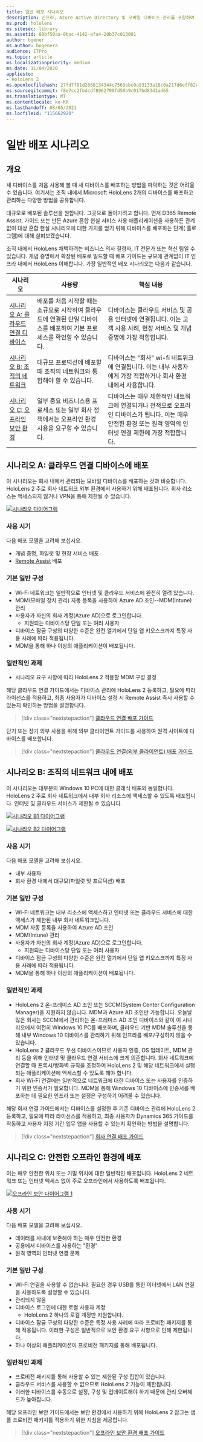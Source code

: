 ```yaml
---
title: 일반 배포 시나리오
description: 인프라, Azure Active Directory 및 모바일 디바이스 관리를 포함하여 엔터프라이즈 환경에서 HoloLens 배포하고 관리하는 방법에 대해 자세히 알아봅니다.
ms.prod: hololens
ms.sitesec: library
ms.assetid: 88bf50aa-0bac-4142-afa4-20b37c013001
author: bgener
ms.author: bogenera
audience: ITPro
ms.topic: article
ms.localizationpriority: medium
ms.date: 11/04/2020
appliesto:
- HoloLens 2
ms.openlocfilehash: 27fd7f81d2868134344c7563ebc0a93133a18c0a217d6eff820b5f322e9271a7
ms.sourcegitcommit: f8e7cc2fbdcdf8962700fd50b9c017bd83d1ad65
ms.translationtype: MT
ms.contentlocale: ko-KR
ms.lasthandoff: 08/05/2021
ms.locfileid: "115662920"
---
```

# <a name="common-deployment-scenarios"></a>일반 배포 시나리오

## <a name="overview"></a>개요

새 디바이스를 처음 사용해 볼 때 새 디바이스를 배포하는 방법을 파악하는 것은 어려울 수 있습니다. 여기서는 조직 내에서 Microsoft HoloLens 2개의 디바이스를 배포하고 관리하는 다양한 방법을 공유합니다.

대규모로 배포된 솔루션을 원합니다. 그곳으로 돌아가려고 합니다. 먼저 D365 Remote Assist, 가이드 또는 만든 Azure 혼합 현실 서비스 사용 애플리케이션을 사용하든 관계없이 대상 혼합 현실 시나리오에 대한 가치를 얻기 위해 디바이스를 배포하는 단계( 홀로그램)에 대해 살펴보겠습니다.

조직 내에서 HoloLens 채택하려는 비즈니스 의사 결정자, IT 전문가 또는 혁신 팀일 수 있습니다. 개념 증명에서 확장된 배포로 빌드할 때 배포 가이드는 규모에 관계없이 IT 인프라 내에서 HoloLens 이해합니다. 가장 일반적인 배포 시나리오는 다음과 같습니다.

| 시나리오 |사용량 | 핵심 내용 |
|---------|---------|---------|
| [시나리오 A: 클라우드 연결 디바이스](hololens2-cloud-connected-overview.md) | 배포를 처음 시작할 때는 소규모로 시작하여 클라우드에 연결된 단일 디바이스를 배포하여 기본 프로세스를 확인할 수 있습니다. | 디바이스는 클라우드 서비스 및 공용 인터넷에 연결됩니다. 이는 고객 사용 사례, 현장 서비스 및 개념 증명에 가장 적합합니다.|
| [시나리오 B: 조직의 네트워크](hololens2-corp-connected-overview.md) | 대규모 프로덕션에 배포할 때 조직의 네트워크와 통합해야 할 수 있습니다. | 디바이스는 "회사" wi-fi 네트워크에 연결됩니다. 이는 내부 사용자에게 가장 적합하거나 회사 환경 내에서 사용합니다.|
| [시나리오 C: 오프라인 보안 환경](hololens-common-scenarios-offline-secure.md) | 일부 중요 비즈니스용 프로세스 또는 일부 회사 정책에서는 오프라인 환경 사용을 요구할 수 있습니다. | 디바이스는 매우 제한적인 네트워크에 연결되거나 전적으로 오프라인 디바이스가 됩니다. 이는 매우 안전한 환경 또는 원격 영역의 인터넷 연결 제한에 가장 적합합니다. |

## <a name="scenario-a-deploy-to-cloud-connected-devices"></a>시나리오 A: 클라우드 연결 디바이스에 배포

이 시나리오는 회사 내에서 관리되는 모바일 디바이스를 배포하는 것과 비슷합니다. HoloLens 2 주로 회사 네트워크 외부 환경에서 사용하기 위해 배포됩니다. 회사 리소스는 액세스되지 않거나 VPN을 통해 제한될 수 있습니다.

[![시나리오 다이어그램](images/deployment-guides-revised-scenario-a.png)](images/deployment-guides-revised-scenario-a.png#lightbox)

### <a name="when-to-use"></a>사용 시기

다음 배포 모델을 고려해 보십시오.

* 개념 증명, 파일럿 및 현장 서비스 배포
* [Remote Assist](hololens2-options-remote-assist.md) 배포

### <a name="basic-common-configurations"></a>기본 일반 구성

* Wi-Fi 네트워크는 일반적으로 인터넷 및 클라우드 서비스에 완전히 열려 있습니다.
* MDM(모바일 장치 관리) 자동 등록을 사용하여 Azure AD 조인--MDM(Intune) 관리
* 사용자가 자신의 회사 계정(Azure AD)으로 로그인합니다.
  * 지원되는 디바이스당 단일 또는 여러 사용자
* 디바이스 잠금 구성의 다양한 수준은 완전 열기에서 단일 앱 키오스크까지 특정 사용 사례에 따라 적용됩니다.
* MDM을 통해 하나 이상의 애플리케이션이 배포됩니다.

### <a name="common-challenges"></a>일반적인 과제

* 시나리오 요구 사항에 따라 HoloLens 2 적용할 MDM 구성 결정

해당 클라우드 연결 가이드에서는 디바이스 관리에 HoloLens 2 등록하고, 필요에 따라 라이선스를 적용하고, 최종 사용자가 디바이스 설정 시 Remote Assist 즉시 사용할 수 있는지 확인하는 방법을 설명합니다.

> [!div class="nextstepaction"]
> [클라우드 연결 배포 가이드](hololens2-cloud-connected-overview.md)

단기 또는 장기 외부 사용을 위해 외부 클라이언트 가이드를 사용하여 원격 사이트에 디바이스를 배포합니다.

> [!div class="nextstepaction"]
> [클라우드 연결(외부 클라이언트) 배포 가이드](hololens2-deployment-guide.md)

## <a name="scenario-b-deploy-inside-your-organizations-network"></a>시나리오 B: 조직의 네트워크 내에 배포

이 시나리오는 대부분의 Windows 10 PC에 대한 클래식 배포와 동일합니다. HoloLens 2 주로 회사 네트워크에서 내부 회사 리소스에 액세스할 수 있도록 배포됩니다. 인터넷 및 클라우드 서비스가 제한될 수 있습니다. 

[![시나리오 B1 다이어그램](images/deployment-guides-revised-scenario-b-01-1.png)](images/deployment-guides-revised-scenario-b-01-1.png#lightbox)

[![시나리오 B2 다이어그램](images/deployment-guides-revised-scenario-b-02-1.png)](images/deployment-guides-revised-scenario-b-02-1.png#lightbox)

### <a name="when-to-use"></a>사용 시기

다음 배포 모델을 고려해 보십시오.

* 내부 사용자
* 회사 환경 내에서 대규모(파일럿 및 프로덕션) 배포

### <a name="basic-common-configurations"></a>기본 일반 구성

* Wi-Fi 네트워크는 내부 리소스에 액세스하고 인터넷 또는 클라우드 서비스에 대한 액세스가 제한된 내부 회사 네트워크입니다.
* MDM 자동 등록을 사용하여 Azure AD 조인
* MDM(Intune) 관리
* 사용자가 자신의 회사 계정(Azure AD)으로 로그인합니다.
  * 지원되는 디바이스당 단일 또는 여러 사용자
* 디바이스 잠금 구성의 다양한 수준은 완전 열기에서 단일 앱 키오스크까지 특정 사용 사례에 따라 적용됩니다.
* MDM을 통해 하나 이상의 애플리케이션이 배포됩니다.

### <a name="common-challenges"></a>일반적인 과제

* HoloLens 2 온-프레미스 AD 조인 또는 SCCM(System Center Configuration Manager)을 지원하지 않습니다. MDM과 Azure AD 조인만 가능합니다. 오늘날 많은 회사는 SCCM에서 관리하는 온-프레미스 AD 조인 디바이스와 같이 이 시나리오에서 여전히 Windows 10 PC를 배포하며, 클라우드 기반 MDM 솔루션을 통해 내부 Windows 10 디바이스를 관리하기 위해 인프라를 배포/구성하지 않을 수 있습니다.
* HoloLens 2 클라우드 우선 디바이스이므로 사용자 인증, OS 업데이트, MDM 관리 등을 위해 인터넷 및 클라우드 연결 서비스에 크게 의존합니다. 회사 네트워크에 연결할 때 프록시/방화벽 규칙을 조정하여 HoloLens 2 및 해당 네트워크에서 실행되는 애플리케이션에 액세스할 수 있도록 해야 합니다.
* 회사 Wi-Fi 연결에는 일반적으로 네트워크에 대한 디바이스 또는 사용자를 인증하기 위한 인증서가 필요합니다. MDM을 통해 Windows 10 디바이스에 인증서를 배포하는 데 필요한 인프라 또는 설정은 구성하기 어려울 수 있습니다.

해당 회사 연결 가이드에서는 디바이스를 설정한 후 기존 디바이스 관리에 HoloLens 2 등록하고, 필요에 따라 라이선스를 적용하고, 최종 사용자가 Dynamics 365 가이드를 작동하고 사용자 지정 기간 업무 앱을 사용할 수 있는지 확인하는 방법을 설명합니다.

> [!div class="nextstepaction"]
> [회사 연결 배포 가이드](hololens2-corp-connected-overview.md)

## <a name="scenario-c-deploy-in-secure-offline-environment"></a>시나리오 C: 안전한 오프라인 환경에 배포

이는 매우 안전한 위치 또는 기밀 위치에 대한 일반적인 배포입니다. HoloLens 2 네트워크 또는 인터넷 액세스 없이 주로 오프라인에서 사용하도록 배포됩니다.

[![오프라인 보안 다이어그램 1](images/deployment-guides-revised-scenario-c-01.png)](images/deployment-guides-revised-scenario-c-01.png#lightbox)

### <a name="when-to-use"></a>사용 시기

다음 배포 모델을 고려해 보십시오.

* 데이터를 사내에 보존해야 하는 매우 안전한 환경
* 공용에서 디바이스를 사용하는 "환경"
* 원격 영역의 인터넷 연결 문제

### <a name="basic-common-configurations"></a>기본 일반 구성

* Wi-Fi 연결을 사용할 수 없습니다. 필요한 경우 USB를 통한 이더넷에서 LAN 연결을 사용하도록 설정할 수 있습니다.
* 관리되지 않음
* 디바이스 로그인에 대한 로컬 사용자 계정
  * HoloLens 2 하나의 로컬 계정만 지원합니다.
* 디바이스 잠금 구성의 다양한 수준은 특정 사용 사례에 따라 프로비전 패키지를 통해 적용됩니다. 이러한 구성은 일반적으로 보안 환경 요구 사항으로 인해 제한됩니다.
* 하나 이상의 애플리케이션이 프로비전 패키지를 통해 배포됩니다.

### <a name="common-challenges"></a>일반적인 과제

* 프로비전 패키지를 통해 사용할 수 있는 제한된 구성 집합이 있습니다.
* 클라우드 서비스를 사용할 수 없으므로 HoloLens 2 기능이 제한됩니다.
* 이러한 디바이스를 수동으로 설정, 구성 및 업데이트해야 하기 때문에 관리 오버헤드가 높아집니다.

해당 오프라인 보안 가이드에서는 보안 환경에서 사용하기 위해 HoloLens 2 잠그는 샘플 프로비전 패키지를 적용하기 위한 지침을 제공합니다.

> [!div class="nextstepaction"]
> [오프라인 보안 환경 배포 가이드](hololens-common-scenarios-offline-secure.md)

